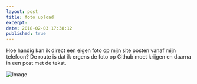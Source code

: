 ```yaml
---
layout: post
title: foto upload
excerpt:
date: 2018-02-03 17:38:12 
published: true
---
```


Hoe handig kan ik direct een eigen foto op mijn site posten vanaf mijn telefoon? De route is dat ik ergens de foto op Github moet krijgen en daarna in een post met de tekst. 

![Image](imgs/figure_2018-02-03T163748.jpg)

